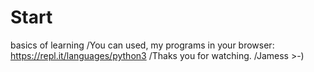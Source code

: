 # Start
basics of learning 
/You can used, my programs in your browser:
https://repl.it/languages/python3
/Thaks you for watching.
/Jamess  >-)
